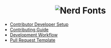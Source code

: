 <h1 align="center">
	<img src="https://raw.githubusercontent.com/ryanoasis/nerd-fonts/master/images/nerd-fonts-logo.png" alt="Nerd Fonts" />
</h1>

* [Contributor Developer Setup](https://github.com/ryanoasis/nerd-fonts/wiki/Contributor-Developer-Setup)
* [Contributing Guide](https://github.com/ryanoasis/nerd-fonts/blob/master/contributing.md)
* [Development Workflow](https://github.com/ryanoasis/nerd-fonts/wiki/Development-Workflow)
* [Pull Request Template](https://github.com/ryanoasis/nerd-fonts/blob/master/.github/PULL_REQUEST_TEMPLATE.md)